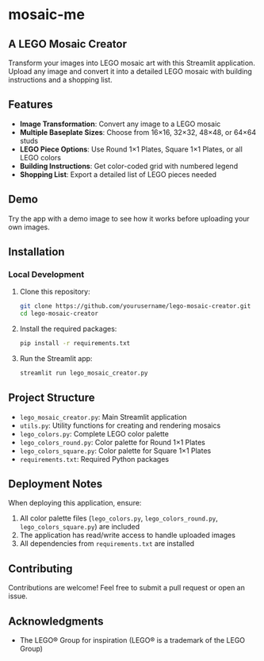 # mosaic-me
## A LEGO Mosaic Creator

Transform your images into LEGO mosaic art with this Streamlit application. Upload any image and convert it into a detailed LEGO mosaic with building instructions and a shopping list.

## Features

- **Image Transformation**: Convert any image to a LEGO mosaic
- **Multiple Baseplate Sizes**: Choose from 16×16, 32×32, 48×48, or 64×64 studs
- **LEGO Piece Options**: Use Round 1×1 Plates, Square 1×1 Plates, or all LEGO colors
- **Building Instructions**: Get color-coded grid with numbered legend
- **Shopping List**: Export a detailed list of LEGO pieces needed

## Demo

Try the app with a demo image to see how it works before uploading your own images.

## Installation

### Local Development

1. Clone this repository:
   ```bash
   git clone https://github.com/yourusername/lego-mosaic-creator.git
   cd lego-mosaic-creator
   ```

2. Install the required packages:
   ```bash
   pip install -r requirements.txt
   ```

3. Run the Streamlit app:
   ```bash
   streamlit run lego_mosaic_creator.py
   ```

## Project Structure

- `lego_mosaic_creator.py`: Main Streamlit application
- `utils.py`: Utility functions for creating and rendering mosaics
- `lego_colors.py`: Complete LEGO color palette
- `lego_colors_round.py`: Color palette for Round 1×1 Plates
- `lego_colors_square.py`: Color palette for Square 1×1 Plates
- `requirements.txt`: Required Python packages

## Deployment Notes

When deploying this application, ensure:

1. All color palette files (`lego_colors.py`, `lego_colors_round.py`, `lego_colors_square.py`) are included
2. The application has read/write access to handle uploaded images
3. All dependencies from `requirements.txt` are installed


## Contributing

Contributions are welcome! Feel free to submit a pull request or open an issue.

## Acknowledgments

- The LEGO® Group for inspiration (LEGO® is a trademark of the LEGO Group)

